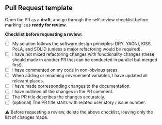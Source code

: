## Pull Request template

Open the PR as a **draft**, and go through the self-review checklist before marking it as **ready for review**.

**Checklist before requesting a review:**

- [ ] My solution follows the software design principles: DRY, YAGNI, KISS, PoLA, and SOLID (unless a major refactoring would be required).
- [ ] I have not mixed refactoring changes with functionality changes (these should made in another PR that can be conducted in parallel but merged first).
- [ ] I have commented on my code in non-obvious areas.
- [ ] When adding or renaming environment variables, I have updated all relevant places.
- [ ] I have made corresponding changes to the documentation.
- [ ] I have outlined all the changes in the PR comment.
- [ ] The PR title describes the changes accurately.
- [ ] (optional) The PR title starts with related user story / issue number.

⚠️ Before requesting a review, delete the above checklist, leaving only the list of changes made.
